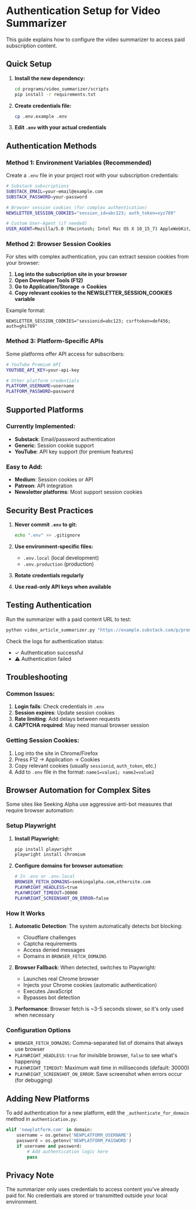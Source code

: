 # Authentication Setup for Video Summarizer

This guide explains how to configure the video summarizer to access paid subscription content.

## Quick Setup

1. **Install the new dependency:**
   ```bash
   cd programs/video_summarizer/scripts
   pip install -r requirements.txt
   ```

2. **Create credentials file:**
   ```bash
   cp .env.example .env
   ```

3. **Edit `.env` with your actual credentials**

## Authentication Methods

### Method 1: Environment Variables (Recommended)

Create a `.env` file in your project root with your subscription credentials:

```bash
# Substack subscriptions
SUBSTACK_EMAIL=your-email@example.com
SUBSTACK_PASSWORD=your-password

# Browser session cookies (for complex authentication)
NEWSLETTER_SESSION_COOKIES="session_id=abc123; auth_token=xyz789"

# Custom User-Agent (if needed)
USER_AGENT=Mozilla/5.0 (Macintosh; Intel Mac OS X 10_15_7) AppleWebKit/537.36
```

### Method 2: Browser Session Cookies

For sites with complex authentication, you can extract session cookies from your browser:

1. **Log into the subscription site in your browser**
2. **Open Developer Tools (F12)**
3. **Go to Application/Storage → Cookies**
4. **Copy relevant cookies to the NEWSLETTER_SESSION_COOKIES variable**

Example format:
```
NEWSLETTER_SESSION_COOKIES="sessionid=abc123; csrftoken=def456; auth=ghi789"
```

### Method 3: Platform-Specific APIs

Some platforms offer API access for subscribers:

```bash
# YouTube Premium API
YOUTUBE_API_KEY=your-api-key

# Other platform credentials
PLATFORM_USERNAME=username
PLATFORM_PASSWORD=password
```

## Supported Platforms

### Currently Implemented:
- **Substack**: Email/password authentication
- **Generic**: Session cookie support
- **YouTube**: API key support (for premium features)

### Easy to Add:
- **Medium**: Session cookies or API
- **Patreon**: API integration
- **Newsletter platforms**: Most support session cookies

## Security Best Practices

1. **Never commit `.env` to git:**
   ```bash
   echo ".env" >> .gitignore
   ```

2. **Use environment-specific files:**
   - `.env.local` (local development)
   - `.env.production` (production)

3. **Rotate credentials regularly**

4. **Use read-only API keys when available**

## Testing Authentication

Run the summarizer with a paid content URL to test:

```bash
python video_article_summarizer.py "https://example.substack.com/p/premium-post"
```

Check the logs for authentication status:
- ✓ Authentication successful
- ⚠️ Authentication failed

## Troubleshooting

### Common Issues:

1. **Login fails**: Check credentials in `.env`
2. **Session expires**: Update session cookies
3. **Rate limiting**: Add delays between requests
4. **CAPTCHA required**: May need manual browser session

### Getting Session Cookies:

1. Log into the site in Chrome/Firefox
2. Press F12 → Application → Cookies
3. Copy relevant cookies (usually `sessionid`, `auth_token`, etc.)
4. Add to `.env` file in the format: `name1=value1; name2=value2`

## Browser Automation for Complex Sites

Some sites like Seeking Alpha use aggressive anti-bot measures that require browser automation:

### Setup Playwright

1. **Install Playwright:**
   ```bash
   pip install playwright
   playwright install chromium
   ```

2. **Configure domains for browser automation:**
   ```bash
   # In .env or .env.local
   BROWSER_FETCH_DOMAINS=seekingalpha.com,othersite.com
   PLAYWRIGHT_HEADLESS=true
   PLAYWRIGHT_TIMEOUT=30000
   PLAYWRIGHT_SCREENSHOT_ON_ERROR=false
   ```

### How It Works

1. **Automatic Detection**: The system automatically detects bot blocking:
   - Cloudflare challenges
   - Captcha requirements
   - Access denied messages
   - Domains in `BROWSER_FETCH_DOMAINS`

2. **Browser Fallback**: When detected, switches to Playwright:
   - Launches real Chrome browser
   - Injects your Chrome cookies (automatic authentication)
   - Executes JavaScript
   - Bypasses bot detection

3. **Performance**: Browser fetch is ~3-5 seconds slower, so it's only used when necessary

### Configuration Options

- `BROWSER_FETCH_DOMAINS`: Comma-separated list of domains that always use browser
- `PLAYWRIGHT_HEADLESS`: `true` for invisible browser, `false` to see what's happening
- `PLAYWRIGHT_TIMEOUT`: Maximum wait time in milliseconds (default: 30000)
- `PLAYWRIGHT_SCREENSHOT_ON_ERROR`: Save screenshot when errors occur (for debugging)

## Adding New Platforms

To add authentication for a new platform, edit the `_authenticate_for_domain` method in `authentication.py`:

```python
elif 'newplatform.com' in domain:
    username = os.getenv('NEWPLATFORM_USERNAME')
    password = os.getenv('NEWPLATFORM_PASSWORD')
    if username and password:
        # Add authentication logic here
        pass
```

## Privacy Note

The summarizer only uses credentials to access content you've already paid for. No credentials are stored or transmitted outside your local environment.